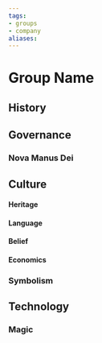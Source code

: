 ```yaml
---
tags: 
- groups
- company
aliases:
---
```


# Group Name
## History
## Governance
### Nova Manus Dei
## Culture
#### Heritage
#### Language
#### Belief
#### Economics
### Symbolism
## Technology
### Magic
